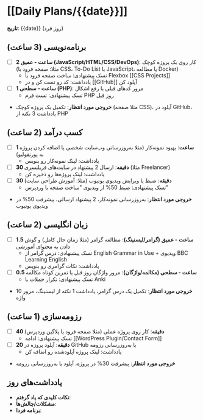 # [[Daily Plans/{{date}}]]

**تاریخ**: {{date}} (روز فرد)

## برنامه‌نویسی (3 ساعت)

- [ ]  **2 ساعت - عمیق (JavaScript/HTML/CSS/DevOps)**: کار روی یک پروژه کوچک (مثلا: صفحه فرود با CSS، To-Do List با JavaScript، یا مطالعه Docker)
    - تسک پیشنهادی: ساخت صفحه فرود با Flexbox [[CSS Projects]]
    - یادداشت: کد رو تست کن و در [[GitHub]] آپلود کن
- [ ]  **1 ساعت - سطحی (PHP)**: مرور کدهای قبلی یا رفع اشکال
    - تسک پیشنهادی: تست فرم PHP روز قبل
- **خروجی مورد انتظار**: تکمیل یک پروژه کوچک (مثلا صفحه CSS)، آپلود در GitHub، یادداشت 3 نکته از PHP

## کسب درآمد (2 ساعت)

- [ ]  **1 ساعت**: بهبود نمونه‌کار (مثلا به‌روزرسانی وب‌سایت شخصی یا اضافه کردن پروژه به پورتفولیو)
    - یادداشت: لینک نمونه‌کار رو بنویس
- [ ]  **30 دقیقه**: ارسال 2 پیشنهاد در سایت‌های فریلنسری (مثلا Freelancer)
    - یادداشت: لینک پروژه‌ها رو ذخیره کن
- [ ]  **30 دقیقه**: ضبط یا ویرایش ویدیوی یوتیوب (مثلا: آموزش طراحی سایت)
    - تسک پیشنهادی: ضبط 50% از ویدیوی "ساخت صفحه با وردپرس"
- **خروجی مورد انتظار**: به‌روزرسانی نمونه‌کار، 2 پیشنهاد ارسالی، پیشرفت 50% در ویدیوی یوتیوب

## زبان انگلیسی (2 ساعت)

- [ ]  **1.5 ساعت - عمیق (گرامر/لیسنینگ)**: مطالعه گرامر (مثلا زمان حال کامل) و گوش دادن به محتوای آموزشی
    - تسک پیشنهادی: درس گرامر از English Grammar in Use + ویدیوی BBC Learning English
    - یادداشت: نکات گرامری رو بنویس
- [ ]  **0.5 ساعت - سطحی (مکالمه/واژگان)**: مرور واژگان روز قبل یا تمرین کوتاه مکالمه
    - تسک پیشنهادی: تکرار جملات با Anki
- **خروجی مورد انتظار**: تکمیل یک درس گرامر، یادداشت 1 نکته از لیسنینگ، مرور 10 واژه

## رزومه‌سازی (1 ساعت)

- [ ]  **40 دقیقه**: کار روی پروژه عملی (مثلا صفحه فرود یا پلاگین وردپرس)
    - تسک پیشنهادی: ادامه [[WordPress Plugin/Contact Form]]
- [ ]  **20 دقیقه**: آپلود پروژه در GitHub یا به‌روزرسانی رزومه
    - یادداشت: لینک پروژه آپلودشده رو اضافه کن
- **خروجی مورد انتظار**: پیشرفت 30% در پروژه، آپلود یا به‌روزرسانی رزومه

## یادداشت‌های روز

- **نکات کلیدی که یاد گرفتم**:
- **مشکلات/چالش‌ها**:
- **برنامه فردا**: